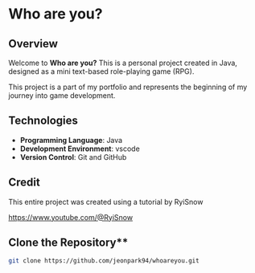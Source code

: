 # Who are you?

## Overview

Welcome to **Who are you?** This is a personal project created in Java, designed as a mini text-based role-playing game (RPG). 

This project is a part of my portfolio and represents the beginning of my journey into game development.

## Technologies

- **Programming Language**: Java
- **Development Environment**: vscode
- **Version Control**: Git and GitHub

## Credit

This entire project was created using a tutorial by RyiSnow

https://www.youtube.com/@RyiSnow

## Clone the Repository**
   ```bash
   git clone https://github.com/jeonpark94/whoareyou.git